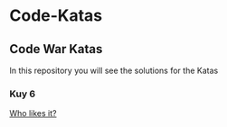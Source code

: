 # Code-Katas

## Code War Katas

In this repository you will see the solutions for the Katas 


### Kuy 6
[Who likes it?](Javascript/Kyu6/Persistent_Bugger)
